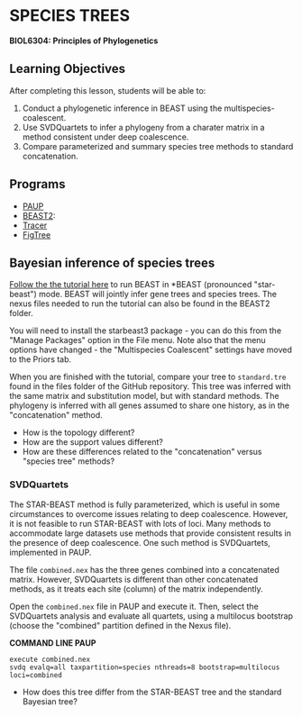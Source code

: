# SPECIES TREES
**BIOL6304: Principles of Phylogenetics**

## Learning Objectives

After completing this lesson, students will be able to:

1. Conduct a phylogenetic inference in BEAST using the multispecies-coalescent.
2. Use SVDQuartets to infer a phylogeny from a charater matrix in a method consistent under deep coalescence.
3. Compare parameterized and summary species tree methods to standard concatenation.


## Programs

* [PAUP](http://phylosolutions.com/paup-test/)
* [BEAST2](http://www.beast2.org/):
* [Tracer](https://github.com/beast-dev/tracer/releases)
* [FigTree](https://github.com/rambaut/figtree/releases)

## Bayesian inference of species trees

[Follow the the tutorial here](https://taming-the-beast.org/tutorials/StarBeast-Tutorial/) to run BEAST in *BEAST (pronounced "star-beast") mode. BEAST will jointly infer gene trees and species trees. The nexus files needed to run the tutorial can also be found in the BEAST2 folder.

You will need to install the starbeast3 package - you can do this from the "Manage Packages" option in the File menu. Note also that the menu options have changed - the "Multispecies Coalescent" settings have moved to the Priors tab.

When you are finished with the tutorial, compare your tree to `standard.tre` found in the files folder of the GitHub repository. This tree was inferred with the same matrix and substitution model, but with standard methods. The phylogeny is inferred with all genes assumed to share one history, as in the "concatenation" method. 

* How is the topology different?
* How are the support values different?
* How are these differences related to the "concatenation" versus "species tree" methods?

### SVDQuartets

The STAR-BEAST method is fully parameterized, which is useful in some circumstances to overcome issues relating to deep coalescence. However, it is not feasible to run STAR-BEAST with lots of loci. Many methods to accommodate large datasets use methods that provide consistent results in the presence of deep coalescence. One such method is SVDQuartets, implemented in PAUP.

The file `combined.nex` has the three genes combined into a concatenated matrix. However, SVDQuartets is different than other concatenated methods, as it treats each site (column) of the matrix independently. 

Open the `combined.nex` file in PAUP and execute it. Then, select the SVDQuartets analysis and evaluate all quartets, using a multilocus bootstrap (choose the "combined" partition defined in the Nexus file). 

**COMMAND LINE PAUP**

```
execute combined.nex
svdq evalq=all taxpartition=species nthreads=8 bootstrap=multilocus loci=combined
```

* How does this tree differ from the STAR-BEAST tree and the standard Bayesian tree?

